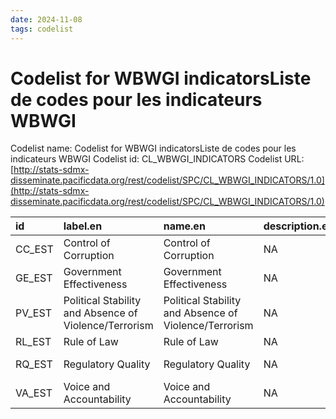 ```yaml
---
date: 2024-11-08
tags: codelist
---
```


# Codelist for WBWGI indicatorsListe de codes pour les indicateurs WBWGI

Codelist name: Codelist for WBWGI indicatorsListe de codes pour les indicateurs WBWGI
Codelist id: CL_WBWGI_INDICATORS
Codelist URL: [http://stats-sdmx-disseminate.pacificdata.org/rest/codelist/SPC/CL_WBWGI_INDICATORS/1.0](http://stats-sdmx-disseminate.pacificdata.org/rest/codelist/SPC/CL_WBWGI_INDICATORS/1.0)

|id     |label.en                                              |name.en                                               |description.en |label.fr                                              |name.fr                                               |description.fr |
|:------|:-----------------------------------------------------|:-----------------------------------------------------|:--------------|:-----------------------------------------------------|:-----------------------------------------------------|:--------------|
|CC_EST |Control of Corruption                                 |Control of Corruption                                 |NA             |Contrôle de la corruption                             |Contrôle de la corruption                             |NA             |
|GE_EST |Government Effectiveness                              |Government Effectiveness                              |NA             |Efficacité du gouvernement                            |Efficacité du gouvernement                            |NA             |
|PV_EST |Political Stability and Absence of Violence/Terrorism |Political Stability and Absence of Violence/Terrorism |NA             |Stabilité politique et absence de violence/terrorisme |Stabilité politique et absence de violence/terrorisme |NA             |
|RL_EST |Rule of Law                                           |Rule of Law                                           |NA             |Règle de loi                                          |Règle de loi                                          |NA             |
|RQ_EST |Regulatory Quality                                    |Regulatory Quality                                    |NA             |Qualité réglementaire                                 |Qualité réglementaire                                 |NA             |
|VA_EST |Voice and Accountability                              |Voice and Accountability                              |NA             |Voix et responsabilité                                |Voix et responsabilité                                |NA             |
